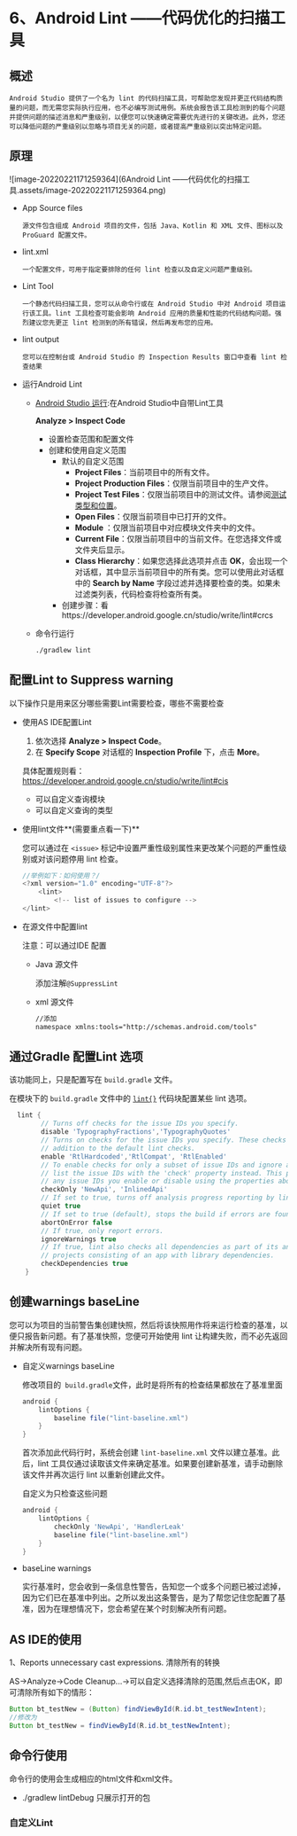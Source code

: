 # 6、Android Lint ——代码优化的扫描工具

## 概述

```
Android Studio 提供了一个名为 lint 的代码扫描工具，可帮助您发现并更正代码结构质量的问题，而无需您实际执行应用，也不必编写测试用例。系统会报告该工具检测到的每个问题并提供问题的描述消息和严重级别，以便您可以快速确定需要优先进行的关键改进。此外，您还可以降低问题的严重级别以忽略与项目无关的问题，或者提高严重级别以突出特定问题。
```

## 原理

![image-20220221171259364](6Android Lint ——代码优化的扫描工具.assets/image-20220221171259364.png)

* App Source files

  ```
  源文件包含组成 Android 项目的文件，包括 Java、Kotlin 和 XML 文件、图标以及 ProGuard 配置文件。
  ```

* lint.xml

  ```
  一个配置文件，可用于指定要排除的任何 lint 检查以及自定义问题严重级别。
  ```

* Lint Tool

  ```
  一个静态代码扫描工具，您可以从命令行或在 Android Studio 中对 Android 项目运行该工具。lint 工具检查可能会影响 Android 应用的质量和性能的代码结构问题。强烈建议您先更正 lint 检测到的所有错误，然后再发布您的应用。
  ```

* lint output

  ```
  您可以在控制台或 Android Studio 的 Inspection Results 窗口中查看 lint 检查结果
  ```

* 运行Android Lint 

  * [Android Studio 运行](https://developer.android.google.cn/studio/write/lint#manuallyRunInspections):在Android Studio中自带Lint工具

     **Analyze > Inspect Code**

    * 设置检查范围和配置文件
    * 创建和使用自定义范围
      * 默认的自定义范围
        - **Project Files**：当前项目中的所有文件。
        - **Project Production Files**：仅限当前项目中的生产文件。
        - **Project Test Files**：仅限当前项目中的测试文件。请参阅[测试类型和位置](https://developer.android.google.cn/studio/test#test_types_and_location)。
        - **Open Files**：仅限当前项目中已打开的文件。
        - **Module <your-module>**：仅限当前项目中对应模块文件夹中的文件。
        - **Current File**：仅限当前项目中的当前文件。在您选择文件或文件夹后显示。
        - **Class Hierarchy**：如果您选择此选项并点击 **OK**，会出现一个对话框，其中显示当前项目中的所有类。您可以使用此对话框中的 **Search by Name** 字段过滤并选择要检查的类。如果未过滤类列表，代码检查将检查所有类。
      * 创建步骤：看https://developer.android.google.cn/studio/write/lint#crcs

  * 命令行运行

    ```bash
    ./gradlew lint
    ```

## 配置Lint to  Suppress warning

以下操作只是用来区分哪些需要Lint需要检查，哪些不需要检查

* 使用AS IDE配置Lint

  1. 依次选择 **Analyze > Inspect Code**。
  2. 在 **Specify Scope** 对话框的 **Inspection Profile** 下，点击 **More**。

  具体配置规则看：https://developer.android.google.cn/studio/write/lint#cis

  * 可以自定义查询模块
  * 可以自定义查询的类型

* 使用lint文件**(需要重点看一下)**

  您可以通过在 `<issue>` 标记中设置严重性级别属性来更改某个问题的严重性级别或对该问题停用 lint 检查。

  ```java
  //举例如下：如何使用？/
  <?xml version="1.0" encoding="UTF-8"?>
      <lint>
          <!-- list of issues to configure -->
  </lint>
  ```

* 在源文件中配置lint

  注意：可以通过IDE 配置

  * Java 源文件

    添加注解`@SuppressLint`

  * xml 源文件

    ```xml
    //添加
    namespace xmlns:tools="http://schemas.android.com/tools"
    ```

## 通过Gradle 配置Lint 选项

该功能同上，只是配置写在 `build.gradle` 文件。

在模块下的 `build.gradle` 文件中的 [`lint{}`](https://developer.android.google.cn/reference/tools/gradle-api/7.0/com/android/build/api/dsl/LintOptions) 代码块配置某些 lint 选项。

```groovy
  lint {
        // Turns off checks for the issue IDs you specify.
        disable 'TypographyFractions','TypographyQuotes'
        // Turns on checks for the issue IDs you specify. These checks are in
        // addition to the default lint checks.
        enable 'RtlHardcoded','RtlCompat', 'RtlEnabled'
        // To enable checks for only a subset of issue IDs and ignore all others,
        // list the issue IDs with the 'check' property instead. This property overrides
        // any issue IDs you enable or disable using the properties above.
        checkOnly 'NewApi', 'InlinedApi'
        // If set to true, turns off analysis progress reporting by lint.
        quiet true
        // If set to true (default), stops the build if errors are found.
        abortOnError false
        // If true, only report errors.
        ignoreWarnings true
        // If true, lint also checks all dependencies as part of its analysis. Recommended for
        // projects consisting of an app with library dependencies.
        checkDependencies true
    }
```

## 创建warnings baseLine

您可以为项目的当前警告集创建快照，然后将该快照用作将来运行检查的基准，以便只报告新问题。有了基准快照，您便可开始使用 lint 让构建失败，而不必先返回并解决所有现有问题。

* 自定义warnings baseLine

  修改项目的` build.gradle`文件，此时是将所有的检查结果都放在了基准里面

  ```groovy
  android {
      lintOptions {
          baseline file("lint-baseline.xml")
      }
  }
  ```

  首次添加此代码行时，系统会创建 `lint-baseline.xml` 文件以建立基准。此后，lint 工具仅通过读取该文件来确定基准。如果要创建新基准，请手动删除该文件并再次运行 lint 以重新创建此文件。

  自定义为只检查这些问题

  ```groovy
  android {
      lintOptions {
          checkOnly 'NewApi', 'HandlerLeak'
          baseline file("lint-baseline.xml")
      }
  }
  ```

* baseLine warnings

  实行基准时，您会收到一条信息性警告，告知您一个或多个问题已被过滤掉，因为它们已在基准中列出。之所以发出这条警告，是为了帮您记住您配置了基准，因为在理想情况下，您会希望在某个时刻解决所有问题。

## AS IDE的使用

1、Reports unnecessary cast expressions.  清除所有的转换

AS->Analyze->Code Cleanup...->可以自定义选择清除的范围,然后点击OK，即可清除所有如下的情形：

```java
Button bt_testNew = (Button) findViewById(R.id.bt_testNewIntent);
//修改为
Button bt_testNew = findViewById(R.id.bt_testNewIntent);
```

## 命令行使用

 命令行的使用会生成相应的html文件和xml文件。

* ./gradlew lintDebug 只展示打开的包

### 自定义Lint